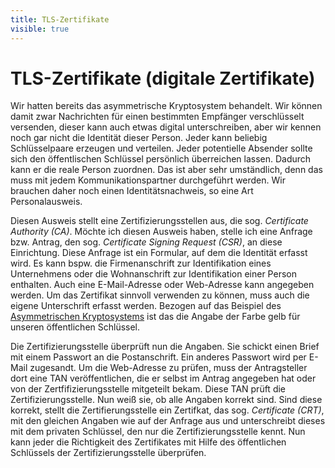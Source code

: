 ```yaml
---
title: TLS-Zertifikate
visible: true
---
```


# TLS-Zertifikate (digitale Zertifikate)

Wir hatten bereits das asymmetrische Kryptosystem behandelt. Wir können damit zwar Nachrichten für einen bestimmten Empfänger verschlüsselt versenden, dieser kann auch etwas digital unterschreiben, aber wir kennen noch gar nicht die Identität dieser Person. Jeder kann beliebig Schlüsselpaare erzeugen und verteilen. Jeder potentielle Absender sollte sich den öffentlischen Schlüssel persönlich überreichen lassen. Dadurch kann er die reale Person zuordnen. Das ist aber sehr umständlich, denn das muss mit jedem Kommunikationspartner durchgeführt werden. Wir brauchen daher noch einen Identitätsnachweis, so eine Art Personalausweis.

Diesen Ausweis stellt eine Zertifizierungsstellen aus, die sog. _Certificate Authority (CA)_. Möchte ich diesen Ausweis haben, stelle ich eine Anfrage bzw. Antrag, den sog. _Certificate Signing Request (CSR)_, an diese Einrichtung. Diese Anfrage ist ein Formular, auf dem die Identität erfasst wird. Es kann bspw. die Firmenanschrift zur Identifikation eines Unternehmens oder die Wohnanschrift zur Identifikation einer Person enthalten. Auch eine E-Mail-Adresse oder Web-Adresse kann angegeben werden. Um das Zertifikat sinnvoll verwenden zu können, muss auch die eigene Unterschrift erfasst werden. Bezogen auf das Beispiel des [Asymmetrischen Kryptosystems](../asymmetrisches-kryptosystem) ist das die Angabe der Farbe gelb für unseren öffentlichen Schlüssel.

Die Zertifizierungsstelle überprüft nun die Angaben. Sie schickt einen Brief mit einem Passwort an die Postanschrift. Ein anderes Passwort wird per E-Mail zugesandt. Um die Web-Adresse zu prüfen, muss der Antragsteller dort eine TAN veröffentlichen, die er selbst im Antrag angegeben hat oder von der Zertfifizierungsstelle mitgeteilt bekam. Diese TAN prüft die Zertifizierungsstelle. Nun weiß sie, ob alle Angaben korrekt sind. Sind diese korrekt, stellt die Zertifierungsstelle ein Zertifkat, das sog. _Certificate (CRT)_, mit den gleichen Angaben wie auf der Anfrage aus und unterschreibt dieses mit dem privaten Schlüssel, den nur die Zertifizierungsstelle kennt. Nun kann jeder die Richtigkeit des Zertifikates mit Hilfe des öffentlichen Schlüssels der Zertifizierungsstelle überprüfen.


